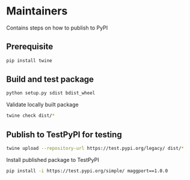 # Maintainers

Contains steps on how to publish to PyPI

## Prerequisite

```sh
pip install twine
```

## Build and test package

```sh
python setup.py sdist bdist_wheel
```

Validate locally built package

```sh
twine check dist/*
```

## Publish to TestPyPI for testing

```sh
twine upload --repository-url https://test.pypi.org/legacy/ dist/*
```

Install published package to TestPyPI

```sh
pip install -i https://test.pypi.org/simple/ maggport==1.0.0
```
